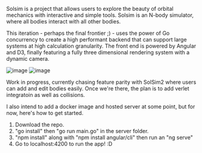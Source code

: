 Solsim is a project that allows users to explore the beauty of orbital mechanics with interactive and simple tools. 
Solsim is an N-body simulator, where all bodies interact with all other bodies. 

This iteration - perhaps the final frontier ;) - uses the power of Go concurrency to create a high performant backend that 
can support large systems at high calculation granularity. The front end is powered by Angular and D3, finally featuring
a fully three dimensional rendering system with a dynamic camera. 

![image](https://github.com/TheGravyBaby/SolSim3/assets/56764494/3aac74b6-2f58-45d3-b30b-7f1f3d2cf263)
![image](https://github.com/TheGravyBaby/SolSim3/assets/56764494/71884cd0-8054-4572-b19b-54ba73121801)

Work in progress, currently chasing feature parity with SolSim2 where users can add and edit bodies easily. Once we're there, 
the plan is to add verlet integratoin as well as collisions. 

I also intend to add a docker image and hosted server at some point, but for now, here's how to get started. 

1. Download the repo.
2. "go install" then "go run main.go" in the server folder.
3. "npm install" along with "npm install angular/cli" then run an "ng serve"
4. Go to localhost:4200 to run the app! :D
